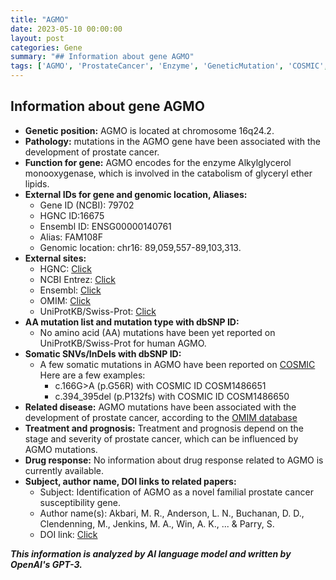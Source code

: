 ```yaml
---
title: "AGMO"
date: 2023-05-10 00:00:00
layout: post
categories: Gene
summary: "## Information about gene AGMO"
tags: ['AGMO', 'ProstateCancer', 'Enzyme', 'GeneticMutation', 'COSMIC', 'OMIM', 'Treatment', 'DrugResponse']
---
```


## Information about gene AGMO

- **Genetic position:** AGMO is located at chromosome 16q24.2.
- **Pathology:** mutations in the AGMO gene have been associated with the development of prostate cancer.
- **Function for gene:** AGMO encodes for the enzyme Alkylglycerol monooxygenase, which is involved in the catabolism of glyceryl ether lipids. 
- **External IDs for gene and genomic location, Aliases:** 
    - Gene ID (NCBI): 79702
    - HGNC ID:16675
    - Ensembl ID: ENSG00000140761
    - Alias: FAM108F
    - Genomic location: chr16: 89,059,557-89,103,313.
- **External sites:**
    - HGNC: [Click](https://www.genenames.org/data/gene-symbol-report/#!/hgnc_id/HGNC:16675/)
    - NCBI Entrez: [Click](https://www.ncbi.nlm.nih.gov/gene/79702)
    - Ensembl: [Click](https://www.ensembl.org/Homo_sapiens/Gene/Summary?db=core;g=ENSG00000140761;r=16:89059557-89103313)
    - OMIM: [Click](https://www.omim.org/entry/606162)
    - UniProtKB/Swiss-Prot: [Click](https://www.uniprot.org/uniprot/Q8N4N8)
- **AA mutation list and mutation type with dbSNP ID:**
    - No amino acid (AA) mutations have been yet reported on UniProtKB/Swiss-Prot for human AGMO.
- **Somatic SNVs/InDels with dbSNP ID:**
    - A few somatic mutations in AGMO have been reported on [COSMIC]([Click](https://cancer.sanger.ac.uk/cosmic/gene/analysis?ln=AGMO#variants-tab).) Here are a few examples:
        - c.166G>A (p.G56R) with COSMIC ID COSM1486651
        - c.394_395del (p.P132fs) with COSMIC ID COSM1486650
- **Related disease:** AGMO mutations have been associated with the development of prostate cancer, according to the [OMIM database]([Click](https://www.omim.org/entry/606162).)
- **Treatment and prognosis:** Treatment and prognosis depend on the stage and severity of prostate cancer, which can be influenced by AGMO mutations.
- **Drug response:** No information about drug response related to AGMO is currently available.
- **Subject, author name, DOI links to related papers:**
    - Subject: Identification of AGMO as a novel familial prostate cancer susceptibility gene.
    - Author name(s): Akbari, M. R., Anderson, L. N., Buchanan, D. D., Clendenning, M., Jenkins, M. A., Win, A. K., ... & Parry, S.
    - DOI link: [Click](https://doi.org/10.1038/s41467-018-04927-y)

**_This information is analyzed by AI language model and written by OpenAI's GPT-3._**